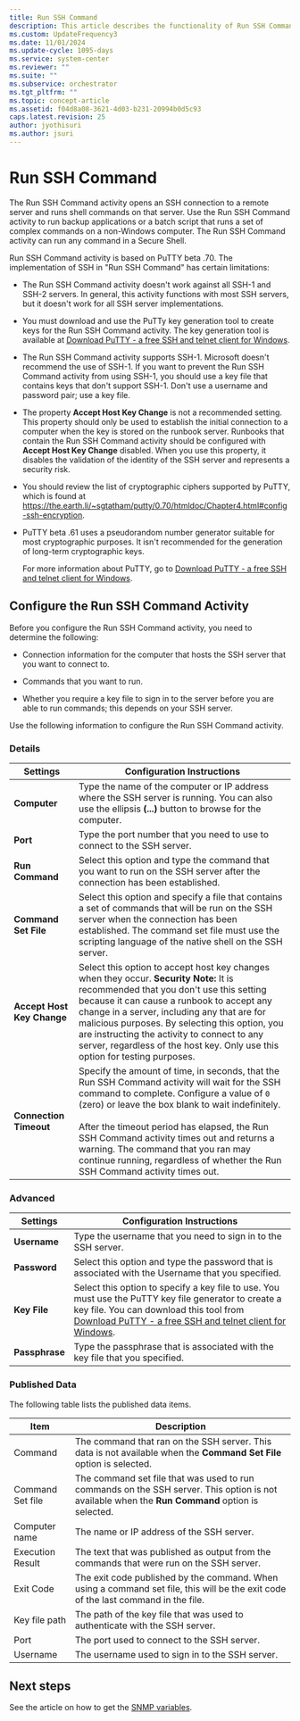 ```yaml
---
title: Run SSH Command
description: This article describes the functionality of Run SSH Command activity.
ms.custom: UpdateFrequency3
ms.date: 11/01/2024
ms.update-cycle: 1095-days
ms.service: system-center
ms.reviewer: ""
ms.suite: ""
ms.subservice: orchestrator
ms.tgt_pltfrm: ""
ms.topic: concept-article
ms.assetid: f04d8a08-3621-4d03-b231-20994b0d5c93
caps.latest.revision: 25
author: jyothisuri
ms.author: jsuri
---
```

# Run SSH Command

The Run SSH Command activity opens an SSH connection to a remote server and runs shell commands on that server. Use the Run SSH Command activity to run backup applications or a batch script that runs a set of complex commands on a non-Windows computer. The Run SSH Command activity can run any command in a Secure Shell.  

 Run SSH Command activity is based on PuTTY beta .70. The implementation of SSH in "Run SSH Command" has certain limitations:  

- The Run SSH Command activity doesn't work against all SSH-1 and SSH-2 servers. In general, this activity functions with most SSH servers, but it doesn't work for all SSH server implementations.  

- You must download and use the PuTTy key generation tool to create keys for the Run SSH Command activity. The key generation tool is available at [Download PuTTY - a free SSH and telnet client for Windows](https://go.microsoft.com/fwlink/p/?LinkID=230517).  

- The Run SSH Command activity supports SSH-1. Microsoft doesn't recommend the use of SSH-1. If you want to prevent the Run SSH Command activity from using SSH-1, you should use a key file that contains keys that don't support SSH-1. Don't use a username and password pair; use a key file.  

- The property **Accept Host Key Change** is not a recommended setting. This property should only be used to establish the initial connection to a computer when the key is stored on the runbook server. Runbooks that contain the Run SSH Command activity should be configured with **Accept Host Key Change** disabled. When you use this property, it disables the validation of the identity of the SSH server and represents a security risk.  

- You should review the list of cryptographic ciphers supported by PuTTY, which is found at <https://the.earth.li/~sgtatham/putty/0.70/htmldoc/Chapter4.html#config-ssh-encryption>.  

- PuTTY beta .61 uses a pseudorandom number generator suitable for most cryptographic purposes. It isn't recommended for the generation of long-term cryptographic keys.  

  For more information about PuTTY, go to [Download PuTTY - a free SSH and telnet client for Windows](https://go.microsoft.com/fwlink/p/?LinkID=230517).  

## Configure the Run SSH Command Activity

 Before you configure the Run SSH Command activity, you need to determine the following:  

- Connection information for the computer that hosts the SSH server that you want to connect to.  

- Commands that you want to run.  

- Whether you require a key file to sign in to the server before you are able to run commands; this depends on your SSH server.  

Use the following information to configure the Run SSH Command activity.  

### Details  

|Settings|Configuration Instructions|  
|--------------|--------------------------------|  
|**Computer**|Type the name of the computer or IP address where the SSH server is running. You can also use the ellipsis **(...)** button to browse for the computer.|  
|**Port**|Type the port number that you need to use to connect to the SSH server.|  
|**Run Command**|Select this option and type the command that you want to run on the SSH server after the connection has been established.|  
|**Command Set File**|Select this option and specify a file that contains a set of commands that will be run on the SSH server when the connection has been established. The command set file must use the scripting language of the native shell on the SSH server.|  
|**Accept Host Key Change**|Select this option to accept host key changes when they occur. **Security Note:** It is recommended that you don't use this setting because it can cause a runbook to accept any change in a server, including any that are for malicious purposes. By selecting this option, you are instructing the activity to connect to any server, regardless of the host key. Only use this option for testing purposes.|  
|**Connection Timeout**|Specify the amount of time, in seconds, that the Run SSH Command activity will wait for the SSH command to complete. Configure a value of `0` (zero) or leave the box blank to wait indefinitely.<br /><br /> After the timeout period has elapsed, the Run SSH Command activity times out and returns a warning. The command that you ran may continue running, regardless of whether the Run SSH Command activity times out.|  

### Advanced  

|Settings|Configuration Instructions|  
|--------------|--------------------------------|  
|**Username**|Type the username that you need to sign in to the SSH server.|  
|**Password**|Select this option and type the password that is associated with the Username that you specified.|  
|**Key File**|Select this option to specify a key file to use. You must use the PuTTY key file generator to create a key file. You can download this tool from [Download PuTTY - a free SSH and telnet client for Windows](https://go.microsoft.com/fwlink/p/?LinkID=230517).|  
|**Passphrase**|Type the passphrase that is associated with the key file that you specified.|  

### Published Data

 The following table lists the published data items.  

|Item|Description|  
|----------|-----------------|  
|Command|The command that ran on the SSH server. This data is not available when the **Command Set File** option is selected.|  
|Command Set file|The command set file that was used to run commands on the SSH server. This option is not available when the **Run Command** option is selected.|  
|Computer name|The name or IP address of the SSH server.|  
|Execution Result|The text that was published as output from the commands that were run on the SSH server.|  
|Exit Code|The exit code published by the command. When using a command set file, this will be the exit code of the last command in the file.|  
|Key file path|The path of the key file that was used to authenticate with the SSH server.|  
|Port|The port used to connect to the SSH server.|  
|Username|The username used to sign in to the SSH server.|

## Next steps

See the article on how to get the [SNMP variables](get-snmp-variable.md).
